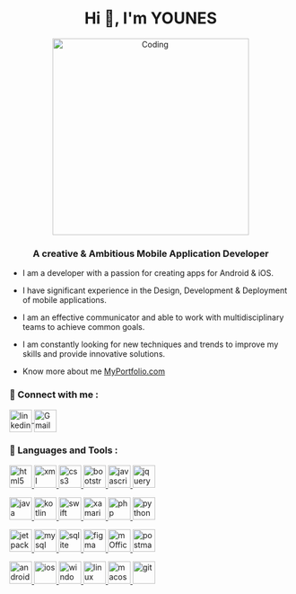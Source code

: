 <!--
### Hi there 👋

**LahsineYounes/LahsineYounes** is a ✨ _special_ ✨ repository because its `README.md` (this file) appears on your GitHub profile.

Here are some ideas to get you started:

- 🔭 I’m currently working on ...
- 🌱 I’m currently learning ...
- 👯 I’m looking to collaborate on ...
- 🤔 I’m looking for help with ...
- 💬 Ask me about ...
- 📫 How to reach me: ...
- 😄 Pronouns: ...
- ⚡ Fun fact: ...
-->


<h1 align="center">Hi 👋, I'm YOUNES</h1>
<p align="center">
  <img width="350" alt="Coding" src="https://img.freepik.com/free-vector/flat-gamer-room-illustration_23-2148955229.jpg?w=2000&t=st=1701704626~exp=1701705226~hmac=3e218fd4a8515746f6980fe5c2fdc0d9a7a4d0a81420cc11ec2070c6580323e1">
</p>
<h3 align="center">A creative & Ambitious Mobile Application Developer</h3>
      
- I am a developer with a passion for creating apps for  Android & iOS.
<p></p>
    
- I have significant experience in the Design, Development & Deployment of mobile applications.
<p></p>
    
- I am an effective communicator and able to work with multidisciplinary teams to achieve common goals.
<p></p>
    
- I am constantly looking for new techniques and trends to improve my skills and provide innovative solutions.
<p></p>
    
- Know more about me [MyPortfolio.com](MyPortfolio.com)
<p></p>
    
    
<h3 style="text-align: left;">🔘 Connect with me :</h3>
<p style="text-align: left;">
  <a href="https://www.linkedin.com/in/lahsine-younes/" target="_blank">
    <img src="https://cdn.worldvectorlogo.com/logos/linkedin-icon-3.svg" alt="linkedin" height="40" width="40" style="vertical-align: middle;">
  </a>
  <a href="mailto:lahsine.younes@gmail.com" target="_blank">
    <img src="https://cdn.worldvectorlogo.com/logos/official-gmail-icon-2020-.svg" alt="Gmail" height="40" width="40" style="vertical-align: middle;">
  </a>
</p>


<h3 align="left">🔘 Languages and Tools :</h3>
<p align="left">
  <a href="https://www.w3schools.com/html/" target="_blank" rel="noreferrer">
    <img src="https://www.vectorlogo.zone/logos/w3_html5/w3_html5-icon.svg" alt="html5" width="40" height="40"/> 
  </a>
  <a href="https://www.w3schools.com/xml/" target="_blank" rel="noreferrer">
    <img src="https://cdn.worldvectorlogo.com/logos/xml-2.svg" alt="xml" width="40" height="40"/> 
  </a>
    <a href="https://www.w3schools.com/css/" target="_blank" rel="noreferrer"> 
            <img src="https://cdn.worldvectorlogo.com/logos/css-3.svg" alt="css3" width="40" height="40"/> 
        </a>
        <a href="https://www.w3schools.com/bootstrap5/" target="_blank" rel="noreferrer"> 
            <img src="https://cdn.worldvectorlogo.com/logos/bootstrap-5-1.svg" alt="bootstrap" width="40" height="40"/> 
        </a> 
        <a href="https://www.w3schools.com/js/" target="_blank" rel="noreferrer"> 
            <img src="https://cdn.worldvectorlogo.com/logos/javascript-1.svg" alt="javascript" width="40" height="40"/> 
        </a>
        <a href="https://www.w3schools.com/jquery/" target="_blank" rel="noreferrer"> 
            <img src="https://cdn.worldvectorlogo.com/logos/jquery-4.svg" alt="jquery" width="40" height="40"/> 
        </a> 
        <p></p>
        <a href="https://www.java.com" target="_blank" rel="noreferrer"> 
            <img src="https://cdn.worldvectorlogo.com/logos/java-4.svg" alt="java" width="40" height="40"/> 
        </a> 
        <a href="https://kotlinlang.org" target="_blank" rel="noreferrer"> 
            <img src="https://cdn.worldvectorlogo.com/logos/kotlin-1.svg" alt="kotlin" width="40" height="40"/> 
        </a> 
        <a href="https://developer.apple.com/swift/" target="_blank" rel="noreferrer"> 
            <img src="https://cdn.worldvectorlogo.com/logos/swift-15.svg" alt="swift" width="40" height="40"/> 
        </a> 
        <a href="https://dotnet.microsoft.com/apps/xamarin" target="_blank" rel="noreferrer"> 
            <img src="https://cdn.worldvectorlogo.com/logos/xamarin.svg" alt="xamarin" width="40" height="40"/> 
        </a>
        <a href="https://www.php.net" target="_blank" rel="noreferrer"> 
            <img src="https://cdn.worldvectorlogo.com/logos/php-1.svg" alt="php" width="40" height="40"/> 
        </a> 
        <a href="https://www.python.org" target="_blank" rel="noreferrer"> 
            <img src="https://cdn.worldvectorlogo.com/logos/python-5.svg" alt="python" width="40" height="40"/> 
        </a> 
        <p></p>
        <a href="https://developer.android.com/jetpack/compose/documentation" target="_blank" rel="noreferrer"> 
            <img src="https://3.bp.blogspot.com/-VVp3WvJvl84/X0Vu6EjYqDI/AAAAAAAAPjU/ZOMKiUlgfg8ok8DY8Hc-ocOvGdB0z86AgCLcBGAsYHQ/s1600/jetpack%2Bcompose%2Bicon_RGB.png" alt="jetpackCompose" width="40" height="40"/> 
        </a> 
        <a href="https://www.mysql.com/" target="_blank" rel="noreferrer"> 
            <img src="https://cdn.worldvectorlogo.com/logos/mysql-6.svg" alt="mysql" width="40" height="40"/> 
        </a> 
        <a href="https://www.sqlite.org/" target="_blank" rel="noreferrer"> 
            <img src="https://cdn.worldvectorlogo.com/logos/sqlite.svg" alt="sqlite" width="40" height="40"/> 
        </a> 
        <a href="https://www.figma.com/" target="_blank" rel="noreferrer"> 
            <img src="https://cdn.worldvectorlogo.com/logos/figma-5.svg" alt="figma" width="40" height="40"/> 
        </a> 
        <a href="https://www.microsoft.com/en/microsoft-365/microsoft-office" target="_blank" rel="noreferrer"> 
            <img src="https://cdn.worldvectorlogo.com/logos/Microsoft-365.svg" alt="mOffice" width="40" height="40"/> 
        </a> 
        <a href="https://postman.com" target="_blank" rel="noreferrer"> 
            <img src="https://cdn.worldvectorlogo.com/logos/postman.svg" alt="postman" width="40" height="40"/> 
        </a>
        <p></p>
        <a href="https://developer.android.com" target="_blank" rel="noreferrer"> 
            <img src="https://cdn.worldvectorlogo.com/logos/android-3.svg" alt="android" width="40" height="40"/> 
        </a> 
        <a href="https://www.apple.com/ios" target="_blank" rel="noreferrer"> 
            <img src="https://cdn.worldvectorlogo.com/logos/ios-2.svg" alt="ios" width="40" height="40"/> 
        </a> 
        <a href="https://www.microsoft.com/en-us/windows" target="_blank" rel="noreferrer"> 
            <img src="https://cdn.worldvectorlogo.com/logos/windows.svg" alt="windows" width="40" height="40"/> 
        </a> 
        <a href="https://www.linux.org/" target="_blank" rel="noreferrer"> 
            <img src="https://cdn.worldvectorlogo.com/logos/linux-tux.svg" alt="linux" width="40" height="40"/> 
        </a> 
        <a href="https://www.apple.com/macos" target="_blank" rel="noreferrer"> 
            <img src="https://cdn.worldvectorlogo.com/logos/macos.svg" alt="macos" width="40" height="40"/> 
        </a> 
        <a href="https://git-scm.com/" target="_blank" rel="noreferrer"> 
            <img src="https://cdn.worldvectorlogo.com/logos/git-icon.svg" alt="git" width="40" height="40"/> 
        </a> 
</p>
